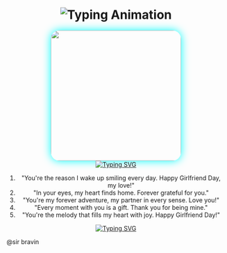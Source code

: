 <div align="center">

<h1 align="center">
  <img src="https://readme-typing-svg.herokuapp.com?font=Fira+Code&size=30&duration=6000&color=00FF00&background=000000&center=true&vCenter=true&width=600&lines=💕💕🔥❤️‍🔥♥️❣️💘💝💖sir+bravin;wishes+to+all+girls" alt="Typing Animation">
</h1>





<div align="center">
  <img src="https://i.ibb.co/fLM6Lm8/shaban-md.jpg" width="300" style="border-radius: 20px; box-shadow: 0 0 20px #00ffff;"/>
</div>
<a href="https://git.io/typing-svg"><img src="https://readme-typing-svg.demolab.com?font=Black+Ops+One&size=100&pause=1000&color=ff0000&center=true&width=1000&height=200&lines=HAPPY;GIRLFRIEND'S;DAY;TO+ALL;GIRLS;CELEBRATING+ON;THESE+DAY" alt="Typing SVG" /></a>

1. "You're the reason I wake up smiling every day. Happy Girlfriend Day, my love!"
2. "In your eyes, my heart finds home. Forever grateful for you."
3. "You're my forever adventure, my partner in every sense. Love you!"
4. "Every moment with you is a gift. Thank you for being mine."
5. "You're the melody that fills my heart with joy. Happy Girlfriend Day!"


</h1>
 <a href="https://git.io/typing-svg"><img src="https://readme-typing-svg.demolab.com?font=Black+Ops+One&size=70&pause=500&color=8A2BE2&center=true&width=1150&height=200&lines=WHISHES;FROM+ABOVE" alt="Typing SVG" /></a>
  </div>


@sir bravin 
